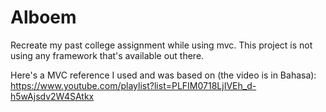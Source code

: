 # Alboem
Recreate my past college assignment while using mvc. This project is not using any framework that's available out there.

Here's a MVC reference I used and was based on (the video is in Bahasa): https://www.youtube.com/playlist?list=PLFIM0718LjIVEh_d-h5wAjsdv2W4SAtkx

